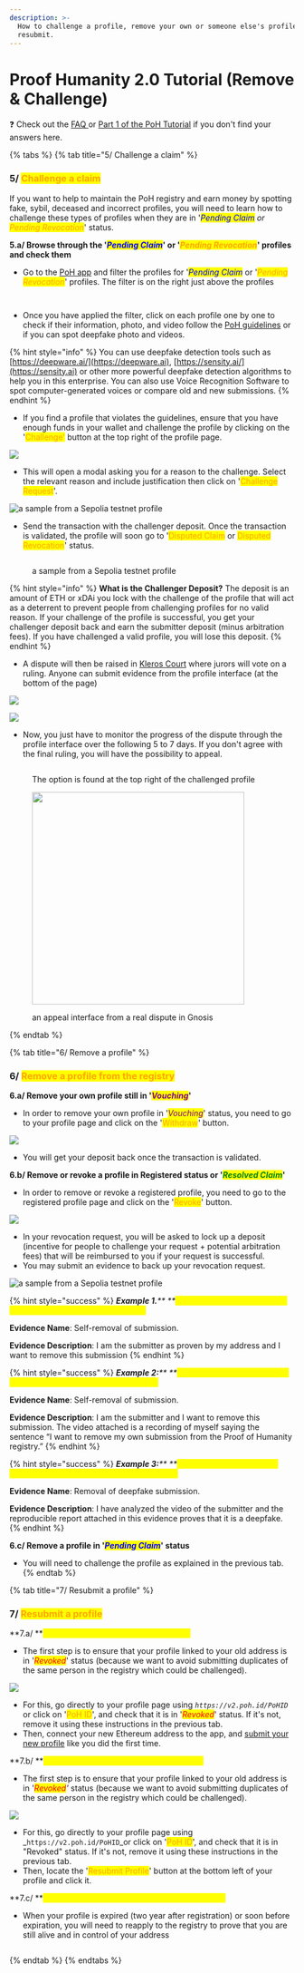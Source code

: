 ```yaml
---
description: >-
  How to challenge a profile, remove your own or someone else's profile and
  resubmit.
---
```


# Proof Humanity 2.0 Tutorial (Remove & Challenge)

❓ Check out the [FAQ ](https://kleros.gitbook.io/docs/products/proof-of-humanity/poh-faq)or [Part 1 of the PoH Tutorial](https://kleros.gitbook.io/docs/products/proof-of-humanity/proof-of-humanity-tutorial) if you don't find your answers here.

{% tabs %}
{% tab title="5/ Challenge a claim" %}
### 5/ <mark style="color:orange;">Challenge a claim</mark>

If you want to help to maintain the PoH registry and earn money by spotting fake, sybil, deceased and incorrect profiles, you will need to learn how to challenge these types of profiles when they are in '_<mark style="color:blue;">Pending Claim</mark> or <mark style="color:orange;">Pending Revocation</mark>_' status.

**5.a/ Browse through the '**_<mark style="color:blue;">**Pending Claim**</mark>_**' or '**_<mark style="color:orange;">**Pending Revocation**</mark>_**' profiles and check them**

* Go to the [PoH app](https://v2.poh.id/) and filter the profiles for '_<mark style="color:blue;">Pending Claim</mark>_ or '_<mark style="color:orange;">Pending Revocation</mark>_' profiles. The filter is on the right just above the profiles&#x20;

<div>

<img src="../../.gitbook/assets/pending claim.png" alt="">

 

<figure><img src="../../.gitbook/assets/pending revocation.png" alt=""><figcaption></figcaption></figure>

</div>

* Once you have applied the filter, click on each profile one by one to check if their information, photo, and video follow the [PoH guidelines](https://cdn.kleros.link/ipfs/QmcEvNrofibGt1MQSCk7G1fFboiMyfHoYyns4En4kWG5hU) or if you can spot deepfake photo and videos.

{% hint style="info" %}
You can use deepfake detection tools such as [https://deepware.ai/](https://deepware.ai), [https://sensity.ai/](https://sensity.ai) or other more powerful deepfake detection algorithms to help you in this enterprise. You can also use Voice Recognition Software to spot computer-generated voices or compare old and new submissions.
{% endhint %}

* If you find a profile that violates the guidelines, ensure that you have enough funds in your wallet and challenge the profile by clicking on the '<mark style="color:orange;">Challenge'</mark> button at the top right of the profile page.

![](<../../.gitbook/assets/challenge period.png>)

* This will open a modal asking you for a reason to the challenge. Select the relevant reason and include justification then click on '<mark style="color:orange;">Challenge Request</mark>'.

![a sample from a Sepolia testnet profile](<../../.gitbook/assets/challenge reason.png>)

* Send the transaction with the challenger deposit. Once the transaction is validated, the profile will soon go to '<mark style="color:orange;">Disputed Claim</mark> or <mark style="color:orange;">Disputed Revocation</mark>' status.

<figure><img src="../../.gitbook/assets/disputed claim.png" alt=""><figcaption><p>a sample from a Sepolia testnet profile</p></figcaption></figure>

{% hint style="info" %}
**What is the Challenger Deposit?** The deposit is an amount of ETH or xDAi you lock with the challenge of the profile that will act as a deterrent to prevent people from challenging profiles for no valid reason. If your challenge of the profile is successful, you get your challenger deposit back and earn the submitter deposit (minus arbitration fees). If you have challenged a valid profile, you will lose this deposit.
{% endhint %}

* A dispute will then be raised in [Kleros Court](https://kleros.gitbook.io/docs/products/court) where jurors will vote on a ruling. Anyone can submit evidence from the profile interface (at the bottom of the page)

![](<../../.gitbook/assets/add evidence.png>)

![](<../../.gitbook/assets/evidence prompt (1).png>)

* Now, you just have to monitor the progress of the dispute through the profile interface over the following 5 to 7 days. If you don't agree with the final ruling, you will have the possibility to appeal.

<figure><img src="../../.gitbook/assets/Fund appeal_.png" alt=""><figcaption><p>The option is found at the top right of the challenged profile</p></figcaption></figure>

<figure><img src="../../.gitbook/assets/appeal xdai.png" alt="" width="375"><figcaption><p>an appeal interface from a real dispute in Gnosis</p></figcaption></figure>
{% endtab %}

{% tab title="6/ Remove a profile" %}
### 6/ <mark style="color:orange;">Remove a profile from the registry</mark>

**6.a/ Remove your own profile still in '**_<mark style="color:purple;">**Vouching**</mark>_**'**

* In order to remove your own profile in '_<mark style="color:purple;">Vouching</mark>_' status, you need to go to your profile page and click on the '<mark style="color:orange;">Withdraw</mark>' button.

![](../../.gitbook/assets/advance.png)

* You will get your deposit back once the transaction is validated.

**6.b/ Remove or revoke a profile in Registered status or '**_<mark style="color:green;">**Resolved Claim**</mark>_**'**

* In order to remove or revoke a registered profile, you need to go to the registered profile page and click on the '<mark style="color:orange;">Revoke</mark>' button.

![](../../.gitbook/assets/revoke.png)

* In your revocation request, you will be asked to lock up a deposit (incentive for people to challenge your request + potential arbitration fees) that will be reimbursed to you if your request is successful.
* You may submit an evidence to back up your revocation request.

![a sample from a Sepolia testnet profile](../../.gitbook/assets/revocation.png)

{% hint style="success" %}
_**Example 1.**** **<mark style="color:yellow;">**Send a removal request from the same address as the submitter.**</mark>_

**Evidence Name**: Self-removal of submission.

**Evidence Description**: I am the submitter as proven by my address and I want to remove this submission
{% endhint %}

{% hint style="success" %}
_**Example 2:**** **<mark style="color:yellow;">**Send a removal request from a different address than the submitter.**</mark>_

**Evidence Name**: Self-removal of submission.

**Evidence Description**: I am the submitter and I want to remove this submission. The video attached is a recording of myself saying the sentence “I want to remove my own submission from the Proof of Humanity registry.”
{% endhint %}

{% hint style="success" %}
_**Example 3:**** **<mark style="color:yellow;">**Send a removal request to remove a malicious or incorrect submission**</mark>_

**Evidence Name**: Removal of deepfake submission.

**Evidence Description**: I have analyzed the video of the submitter and the reproducible report attached in this evidence proves that it is a deepfake.
{% endhint %}

**6.c/ Remove a profile in '**_<mark style="color:blue;">**Pending Claim**</mark>_**' status**

* You will need to challenge the profile as explained in the previous tab.
{% endtab %}

{% tab title="7/ Resubmit a profile" %}
### 7/ <mark style="color:orange;">Resubmit a profile</mark>

**7.a/ **<mark style="color:yellow;">**Resubmit a profile from a new address**</mark>

* The first step is to ensure that your profile linked to your old address is in '_<mark style="color:red;">Revoked</mark>_' status (because we want to avoid submitting duplicates of the same person in the registry which could be challenged).

![](../../.gitbook/assets/revoked.png)

* For this, go directly to your profile page using _`https://v2.poh.id/PoHID`_ or click on '<mark style="color:orange;">PoH ID</mark>', and check that it is in '_<mark style="color:red;">Revoked</mark>_' status. If it's not, remove it using these instructions in the previous tab.
* Then, connect your new Ethereum address to the app, and [submit your new profile](https://kleros.gitbook.io/docs/products/proof-of-humanity/proof-of-humanity-tutorial#1-register-your-profile-5-10mn) like you did the first time.

**7.b/ **<mark style="color:yellow;">**Resubmit a profile from the same address**</mark>

* The first step is to ensure that your profile linked to your old address is in '_<mark style="color:red;">Revoked</mark>'_ status (because we want to avoid submitting duplicates of the same person in the registry which could be challenged).

![](../../.gitbook/assets/revoked.png)

* For this, go directly to your profile page using _`https://v2.poh.id/PoHID`_or click on '<mark style="color:orange;">PoH ID</mark>', and check that it is in "Revoked" status. If it's not, remove it using these instructions in the previous tab.
* Then, locate the '<mark style="color:orange;">Resubmit Profile</mark>' button at the bottom left of your profile and click it.

**7.c/ **<mark style="color:yellow;">**Reapply a profile expired or soon-to-be expired**</mark>

* When your profile is expired (two year after registration) or soon before expiration, you will need to reapply to the registry to prove that you are still alive and in control of your address

<figure><img src="../../.gitbook/assets/expired.png" alt=""><figcaption></figcaption></figure>
{% endtab %}
{% endtabs %}
